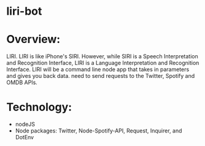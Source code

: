 # liri-bot

# Overview:
LIRI. LIRI is like iPhone's SIRI. However, while SIRI is a Speech Interpretation and Recognition Interface, LIRI is a Language Interpretation and Recognition Interface. LIRI will be a command line node app that takes in parameters and gives you back data.  need to send requests to the Twitter, Spotify and OMDB APIs.

# Technology:
- nodeJS
- Node packages: Twitter, Node-Spotify-API, Request, Inquirer, and DotEnv
